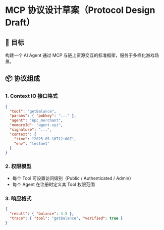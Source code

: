 # MCP 协议设计草案（Protocol Design Draft）

## 🎯 目标
构建一个 AI Agent 通过 MCP 与链上资源交互的标准框架，服务于多样化游戏场景。

## 📦 协议组成

### 1. Context IO 接口格式
```json
{
  "tool": "getBalance",
  "params": { "pubkey": "..." },
  "agent": "npc_merchant",
  "memoryId": "agent-xyz",
  "signature": "...",
  "context": {
    "time": "2025-05-10T12:00Z",
    "env": "testnet"
  }
}
```

### 2. 权限模型
- 每个 Tool 可设置访问级别（Public / Authenticated / Admin）
- 每个 Agent 在注册时定义其 Tool 权限范围

### 3. 响应格式
```json
{
  "result": { "balance": 3.5 },
  "trace": { "tool": "getBalance", "verified": true }
}
```

